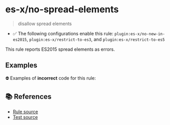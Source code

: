 # es-x/no-spread-elements
> disallow spread elements

- ✅ The following configurations enable this rule: `plugin:es-x/no-new-in-es2015`, `plugin:es-x/restrict-to-es3`, and `plugin:es-x/restrict-to-es5`

This rule reports ES2015 spread elements as errors.

## Examples

⛔ Examples of **incorrect** code for this rule:

<eslint-playground type="bad" code="/*eslint es-x/no-spread-elements: error */
const a1 = [1, 2, ...array]
foo(...a, ...b)
" />

## 📚 References

- [Rule source](https://github.com/ota-meshi/eslint-plugin-es-x/blob/v4.1.0/lib/rules/no-spread-elements.js)
- [Test source](https://github.com/ota-meshi/eslint-plugin-es-x/blob/v4.1.0/tests/lib/rules/no-spread-elements.js)
